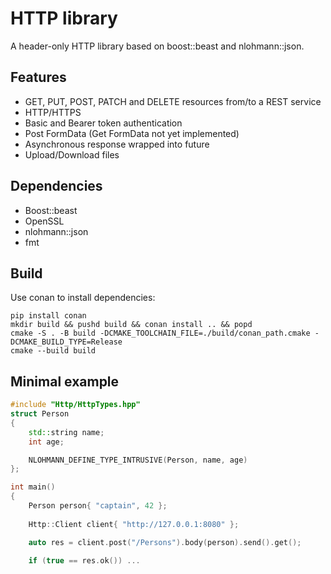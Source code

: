 # HTTP library

A header-only HTTP library based on boost::beast and nlohmann::json.

## Features

*   GET, PUT, POST, PATCH and DELETE resources from/to a REST service
*   HTTP/HTTPS
*   Basic and Bearer token authentication
*   Post FormData (Get FormData not yet implemented)
*   Asynchronous response wrapped into future
*   Upload/Download files

## Dependencies

*   Boost::beast
*   OpenSSL
*   nlohmann::json
*   fmt

## Build

Use conan to install dependencies:

```console
pip install conan
mkdir build && pushd build && conan install .. && popd
cmake -S . -B build -DCMAKE_TOOLCHAIN_FILE=./build/conan_path.cmake -DCMAKE_BUILD_TYPE=Release
cmake --build build 
```

## Minimal example

```c++
#include "Http/HttpTypes.hpp"
struct Person
{
    std::string name;
    int age;

    NLOHMANN_DEFINE_TYPE_INTRUSIVE(Person, name, age)
};

int main()
{
    Person person{ "captain", 42 };
    
    Http::Client client{ "http://127.0.0.1:8080" };

    auto res = client.post("/Persons").body(person).send().get();

    if (true == res.ok()) ...
```
